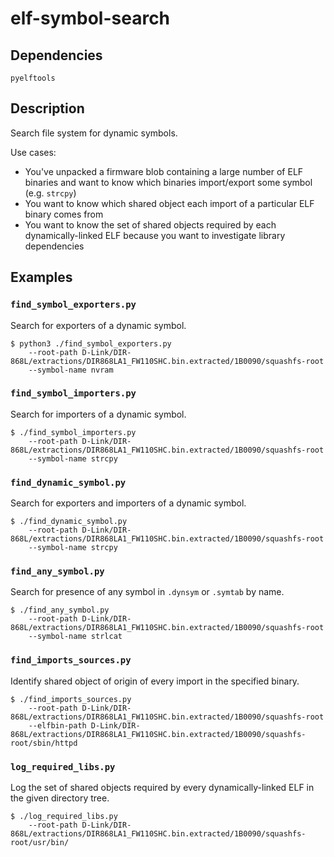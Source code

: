 # elf-symbol-search

## Dependencies

`pyelftools`

## Description

Search file system for dynamic symbols.

Use cases:

 - You've unpacked a firmware blob containing a large number of ELF binaries and want to know which binaries import/export some symbol (e.g. `strcpy`)
 - You want to know which shared object each import of a particular ELF binary comes from
 - You want to know the set of shared objects required by each dynamically-linked ELF because you want to investigate library dependencies


## Examples


### `find_symbol_exporters.py`

Search for exporters of a dynamic symbol.

```
$ python3 ./find_symbol_exporters.py 
    --root-path D-Link/DIR-868L/extractions/DIR868LA1_FW110SHC.bin.extracted/1B0090/squashfs-root
    --symbol-name nvram
```

### `find_symbol_importers.py`

Search for importers of a dynamic symbol.

```
$ ./find_symbol_importers.py 
    --root-path D-Link/DIR-868L/extractions/DIR868LA1_FW110SHC.bin.extracted/1B0090/squashfs-root 
    --symbol-name strcpy
```

### `find_dynamic_symbol.py`

Search for exporters and importers of a dynamic symbol.

```
$ ./find_dynamic_symbol.py 
    --root-path D-Link/DIR-868L/extractions/DIR868LA1_FW110SHC.bin.extracted/1B0090/squashfs-root 
    --symbol-name strcpy
```

### `find_any_symbol.py`

Search for presence of any symbol in `.dynsym` or `.symtab` by name.

```
$ ./find_any_symbol.py 
    --root-path D-Link/DIR-868L/extractions/DIR868LA1_FW110SHC.bin.extracted/1B0090/squashfs-root 
    --symbol-name strlcat
```

### `find_imports_sources.py`

Identify shared object of origin of every import in the specified binary.

```
$ ./find_imports_sources.py 
    --root-path D-Link/DIR-868L/extractions/DIR868LA1_FW110SHC.bin.extracted/1B0090/squashfs-root 
    --elfbin-path D-Link/DIR-868L/extractions/DIR868LA1_FW110SHC.bin.extracted/1B0090/squashfs-root/sbin/httpd
```

### `log_required_libs.py`

Log the set of shared objects required by every dynamically-linked ELF in the given directory tree.

```
$ ./log_required_libs.py 
    --root-path D-Link/DIR-868L/extractions/DIR868LA1_FW110SHC.bin.extracted/1B0090/squashfs-root/usr/bin/
```